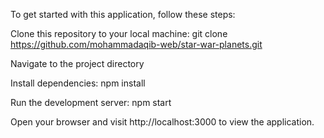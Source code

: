 To get started with this application, follow these steps:

Clone this repository to your local machine: git clone https://github.com/mohammadaqib-web/star-war-planets.git

Navigate to the project directory

Install dependencies: npm install

Run the development server: npm start

Open your browser and visit http://localhost:3000 to view the application.
